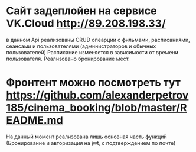 # Сайт задеплойен на сервисе VK.Cloud http://89.208.198.33/ 
в данном Api реализованы CRUD опеарции с фильмами, расписаниями, сеансами и пользователями (администраторов и обычных пользователей)
Расписание изменяется в зависимости от времени пользователя. 
Реализовано бронирование мест.

# Фронтент можно посмотреть тут https://github.com/alexanderpetrov185/cinema_booking/blob/master/README.md
На данный момент реализована лишь основная часть функций (Бронирование и авторизация на jwt, с подтверждением по почте)

